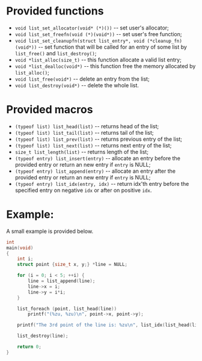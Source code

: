 # Provided functions

- ``void list_set_allocator(void* (*)())`` -- set user's allocator;
- ``void list_set_freefn(void (*)(void*))`` -- set user's free function;
- ``void list_set_cleanupfn(struct list_entry*, void (*cleanup_fn)(void*))`` --
  set function that will be called for an entry of some list by ``list_free()``
  and ``list_destroy()``;
- ``void *list_alloc(size_t)`` -- this function allocate a valid list entry;
- ``void *list_dealloc(void*)`` -- this function free the memory allocated by
  ``list_alloc()``;
- ``void list_free(void*)`` -- delete an entry from the list;
- ``void list_destroy(void*)`` -- delete the whole list.

# Provided macros

- ``(typeof list) list_head(list)`` -- returns head of the list;
- ``(typeof list) list_tail(list)`` -- returns tail of the list;
- ``(typeof list) list_prev(list)`` -- returns previous entry of the list;
- ``(typeof list) list_next(list)`` -- returns next entry of the list;
- ``size_t list_length(list)`` -- returns length of the list;
- ``(typeof entry) list_insert(entry)`` -- allocate an entry before
  the provided entry or return an new entry if ``entry`` is NULL;
- ``(typeof entry) list_append(entry)`` -- allocate an entry after
  the provided entry or return an new entry if ``entry`` is NULL;
- ``(typeof entry) list_idx(entry, idx)`` -- return idx'th entry before
  the specified entry on negative ``idx`` or after on positive ``idx``.

# Example:

A small example is provided below.

```c
int
main(void)
{
    int i;
    struct point {size_t x, y;} *line = NULL;

    for (i = 0; i < 5; ++i) {
        line = list_append(line);
        line->x = i;
        line->y = i*i;
    }

    list_foreach (point, list_head(line))
        printf("(%zu, %zu)\n", point->x, point->y);

    printf("The 3rd point of the line is: %zu\n", list_idx(list_head(line), 2)->y);

    list_destroy(line);

    return 0;
}
```
